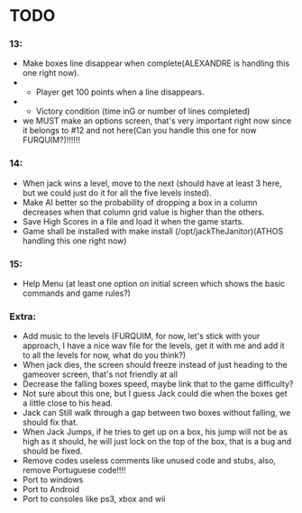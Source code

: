 TODO
===================

### 13:
- Make boxes line disappear when complete(ALEXANDRE is handling this one right now).
- - Player get 100 points when a line disappears.
- - Victory condition (time inG or number of lines completed)
- we MUST make an options screen, that's very important right now since it belongs to #12 and not here(Can you handle this one for now FURQUIM?)!!!!!!

### 14:
- When jack wins a level, move to the next (should have at least 3 here, but we could just do it for all the five levels insted).
- Make AI better so the probability of dropping a box in a column decreases when that column grid value is higher than the others.
- Save High Scores in a file and load it when the game starts.
- Game shall be installed with make install (/opt/jackTheJanitor)(ATHOS handling this one right now)

### 15:
- Help Menu (at least one option on initial screen which shows the basic commands and game rules?)

### Extra:
- Add music to the levels (FURQUIM, for now, let's stick with your approach, I have a nice wav file for the levels, get it with me and add it to all the levels for now, what do you think?)
- When jack dies, the screen should freeze instead of just heading to the gameover screen, that's not friendly at all
- Decrease the falling boxes speed, maybe link that to the game difficulty?
- Not sure about this one, but I guess Jack could die when the boxes get a little close to his head.
- Jack can Still walk through a gap between two boxes without falling, we should fix that.
- When Jack Jumps, if he tries to get up on a box, his jump will not be as high as it should, he will just lock on the top of the box, that is a bug and should be fixed.
- Remove codes useless comments like unused code and stubs, also, remove Portuguese code!!!!
- Port to windows
- Port to Android
- Port to consoles like ps3, xbox and wii
